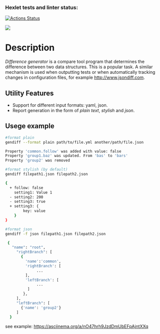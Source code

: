 ### Hexlet tests and linter status:
[![Actions Status](https://github.com/Antony11659/backend-project-46/workflows/hexlet-check/badge.svg)](https://github.com/Antony11659/backend-project-46/actions)


<a href="https://codeclimate.com/github/Antony11659/backend-project-46/maintainability"><img src="https://api.codeclimate.com/v1/badges/10e691ae9b8d98a87cea/maintainability" /></a>

# Description

*Difference generator* is a compare tool program that determines the difference between two data structures. This is a popular task. A similar mechanism is used when outputting tests or when automatically tracking changes in configuration files, for example http://www.jsondiff.com.


## Utility Features
- Support for different input formats: yaml, json.
- Report generation in the form of *plain text*, *stylish* and *json*.


## Usege example

```sh
#format plain
gendiff --format plain path/to/file.yml another/path/file.json

Property 'common.follow' was added with value: false
Property 'group1.baz' was updated. From 'bas' to 'bars'
Property 'group2' was removed

#format stylish (by default)
gendiff filepath1.json filepath2.json

{
  + follow: false
    setting1: Value 1
  - setting2: 200
  - setting3: true
  + setting3: {
        key: value
    }
}

#format json
gendiff -f json filepath1.json filepath2.json

 {
   "name": "root",
     "rightBranch": [
       {
         'name':'common',
         'rightBranch': [
              ...
         ],
         'leftBranch': [
              ...
          ]
        },
     ],
     "leftBranch": [
       {'name': 'group2'}
     ]
  }
``` 
see example: https://asciinema.org/a/nO47hrh9JzdDmUbEFpAjntXXq  


